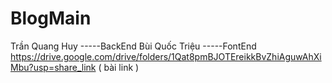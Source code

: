 # BlogMain
Trần Quang Huy -----BackEnd
Bùi Quốc Triệu -----FontEnd
https://drive.google.com/drive/folders/1Qat8pmBJOTEreikkBvZhiAguwAhXiMbu?usp=share_link ( bài link )
